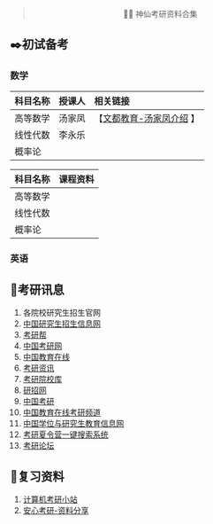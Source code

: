 > <p align="center"> 👨‍🎓 神仙考研资料合集</p>

## ✒️初试备考

### 数学

|科目名称|授课人|相关链接|
|:-|:-|:-|
|高等数学|汤家凤|【[文都教育-汤家凤介绍](https://www.wendu.com/teacher/kaoyan/ggk/shuxue/15.shtml) 】|
|线性代数|李永乐||
|概率论||

|科目名称|课程资料|
|:-|:-|
|高等数学||
|线性代数||
|概率论||

### 英语

## 📣考研讯息

1. 各院校研究生招生官网
2. <a href="https://yz.chsi.com.cn/">中国研究生招生信息网</a>
3. <a href="http://www.kaoyan.com/">考研帮</a>
4. <a href="http://www.chinakaoyan.com/">中国考研网</a>
5. <a href="http://www.eol.cn/">中国教育在线</a>
6. <a href="http://www.eol.cn/e_ky/zt/common/kylc/pc.shtml">考研资讯</a>
7. <a href="https://yz.chsi.com.cn/sch/">考研院校库</a>
8. <a href="https://yz.chsi.com.cn/kyinfo/">研招网</a>
9. <a href="http://www.cnky.net/">中国考研</a>
10. <a href="http://kaoyan.eol.cn/">中国教育在线考研频道</a>
11. <a href="http://www.cdgdc.edu.cn/">中国学位与研究生教育信息网</a>
12. <a href="https://www.baoyantong.cn/xlysearch/">考研夏令营一键搜索系统</a>
13. <a href="http://bbs.kaoyan.com/">考研论坛</a>

## 📒复习资料

1. [计算机考研小站](https://www.88pu.top/)
2. [安心考研-资料分享](http://axky.ys168.com/)




